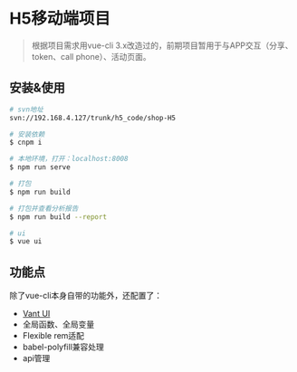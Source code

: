 # H5移动端项目

> 根据项目需求用vue-cli 3.x改造过的，前期项目暂用于与APP交互（分享、token、call phone）、活动页面。

## 安装&使用

``` bash
# svn地址
svn://192.168.4.127/trunk/h5_code/shop-H5

# 安装依赖
$ cnpm i

# 本地环境，打开：localhost:8008
$ npm run serve

# 打包
$ npm run build

# 打包并查看分析报告
$ npm run build --report

# ui
$ vue ui
```

## 功能点
除了vue-cli本身自带的功能外，还配置了：
- [Vant UI](https://youzan.github.io/vant)
- 全局函数、全局变量
- Flexible rem适配
- babel-polyfill兼容处理
- api管理
